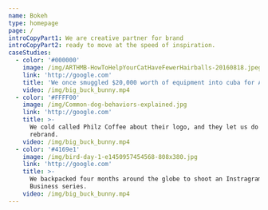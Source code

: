 ```yaml
---
name: Bokeh
type: homepage
page: /
introCopyPart1: We are creative partner for brand
introCopyPart2: ready to move at the speed of inspiration.
caseStudies:
  - color: '#000000'
    image: /img/ARTHMB-HowToHelpYourCatHaveFewerHairballs-20160818.jpeg
    link: 'http://google.com'
    title: 'We once smuggled $20,000 worth of equipment into cuba for Airbnb Trips'
    video: /img/big_buck_bunny.mp4
  - color: '#FFFF00'
    image: /img/Common-dog-behaviors-explained.jpg
    link: 'http://google.com'
    title: >-
      We cold called Philz Coffee about their logo, and they let us do a
      rebrand.
    video: /img/big_buck_bunny.mp4
  - color: '#4169e1'
    image: /img/bird-day-1-e1450957454568-808x380.jpg
    link: 'http://google.com'
    title: >-
      We backpacked four months around the globe to shoot an Instragram for
      Business series.
    video: /img/big_buck_bunny.mp4
---
```


